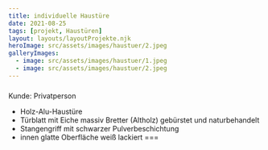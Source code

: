 ```yaml
---
title: individuelle Haustüre
date: 2021-08-25
tags: [projekt, Haustüren]
layout: layouts/layoutProjekte.njk
heroImage: src/assets/images/haustuer/2.jpeg
galleryImages:
  - image: src/assets/images/haustuer/1.jpeg
  - image: src/assets/images/haustuer/2.jpeg
--- 
```

### 
Kunde: Privatperson
- Holz-Alu-Haustüre
- Türblatt mit Eiche massiv Bretter (Altholz) gebürstet und naturbehandelt
- Stangengriff mit schwarzer Pulverbeschichtung
- innen glatte Oberfläche weiß lackiert
===

